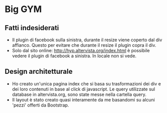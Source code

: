 
Big GYM
=======
Fatti indesiderati
-----------
  
  * Il plugin di facebook sulla sinistra, durante il resize viene coperto dal div affianco. Questo per evitare che durante il resize il plugin copra il div.
  * Solo dal sito online: http://hyp.altervista.org/index.html è possibile vedere il plugin di facebook a sinistra. In locale non si vede.

Design architetturale
-----------
  
  * Ho creato un'unica pagina index che si basa su trasformazioni dei div e dei loro contenuti in base al click di javascript. Le query utilizzate sul database in altervista.org, sono state messe nella cartella query. 
  * Il layout è stato creato quasi interamente da me basandomi su alcuni 'pezzi' offerti da Bootstrap.
